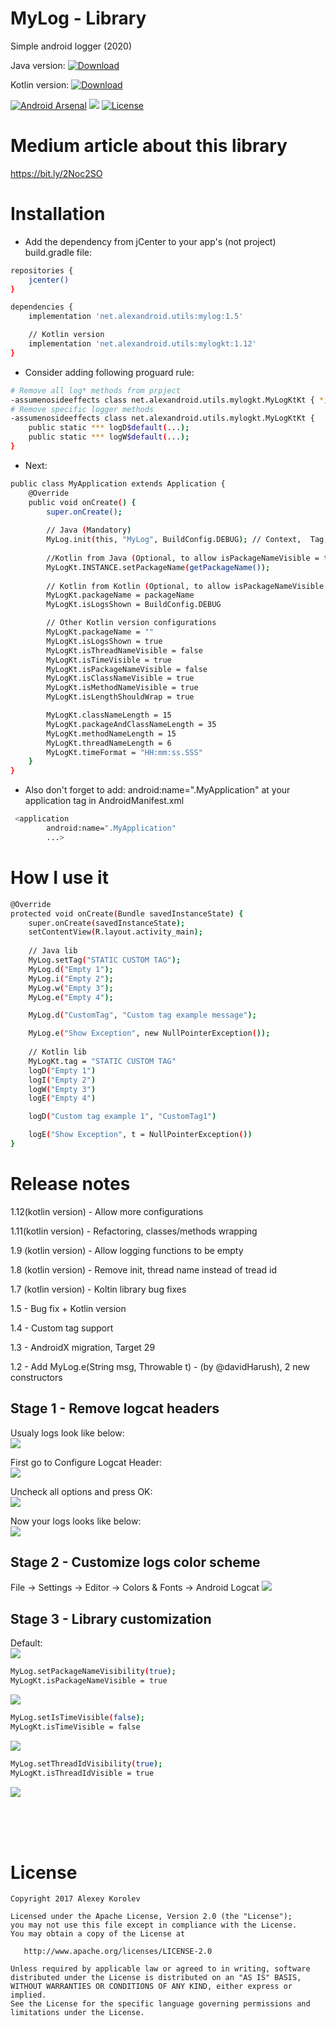 # MyLog - Library
Simple android logger (2020)

Java version: 
[ ![Download](https://api.bintray.com/packages/pulimet/utils/mylog/images/download.svg) ](https://bintray.com/pulimet/utils/mylog/_latestVersion)

Kotlin version: 
[ ![Download](https://api.bintray.com/packages/pulimet/utils/mylogkt/images/download.svg) ](https://bintray.com/pulimet/utils/mylogkt/_latestVersion)


 [![Android Arsenal](https://img.shields.io/badge/Android%20Arsenal-MyLog-brightgreen.svg?style=flat)](https://android-arsenal.com/details/1/6422)      <a href="http://www.methodscount.com/?lib=net.alexandroid.utils%3Amylog%3A1.1"><img src="https://img.shields.io/badge/Methods and size-23 | 3 KB-e91e63.svg"/></a> [![License](https://img.shields.io/badge/license-Apache%202-green.svg)](https://www.apache.org/licenses/LICENSE-2.0) 

# Medium article about this library
https://bit.ly/2Noc2SO

# Installation

- Add the dependency from jCenter to your app's (not project) build.gradle file:

```sh
repositories {
    jcenter()
}

dependencies {
    implementation 'net.alexandroid.utils:mylog:1.5'

    // Kotlin version
    implementation 'net.alexandroid.utils:mylogkt:1.12'
}
```

- Consider adding following proguard rule:
```sh
# Remove all log* methods from prpject
-assumenosideeffects class net.alexandroid.utils.mylogkt.MyLogKtKt { *; }
# Remove specific logger methods
-assumenosideeffects class net.alexandroid.utils.mylogkt.MyLogKtKt {
    public static *** logD$default(...);
    public static *** logW$default(...);
}
```

- Next:

```sh
public class MyApplication extends Application {
    @Override
    public void onCreate() {
        super.onCreate();
        
        // Java (Mandatory)
        MyLog.init(this, "MyLog", BuildConfig.DEBUG); // Context,  Tag,   Show logs?
        
        //Kotlin from Java (Optional, to allow isPackageNameVisible = true)
        MyLogKt.INSTANCE.setPackageName(getPackageName());
        
        // Kotlin from Kotlin (Optional, to allow isPackageNameVisible = true)
        MyLogKt.packageName = packageName
        MyLogKt.isLogsShown = BuildConfig.DEBUG

        // Other Kotlin version configurations
        MyLogKt.packageName = ""
        MyLogKt.isLogsShown = true
        MyLogKt.isThreadNameVisible = false
        MyLogKt.isTimeVisible = true
        MyLogKt.isPackageNameVisible = false
        MyLogKt.isClassNameVisible = true
        MyLogKt.isMethodNameVisible = true
        MyLogKt.isLengthShouldWrap = true

        MyLogKt.classNameLength = 15
        MyLogKt.packageAndClassNameLength = 35
        MyLogKt.methodNameLength = 15
        MyLogKt.threadNameLength = 6
        MyLogKt.timeFormat = "HH:mm:ss.SSS"
    }
}
```

* Also don't forget to add: android:name=".MyApplication" at your application tag in AndroidManifest.xml
```sh
 <application
        android:name=".MyApplication"
        ...>
```

# How I use it

```sh
@Override
protected void onCreate(Bundle savedInstanceState) {
    super.onCreate(savedInstanceState);
    setContentView(R.layout.activity_main);
    
    // Java lib
    MyLog.setTag("STATIC CUSTOM TAG");
    MyLog.d("Empty 1");
    MyLog.i("Empty 2");
    MyLog.w("Empty 3");
    MyLog.e("Empty 4");

    MyLog.d("CustomTag", "Custom tag example message");

    MyLog.e("Show Exception", new NullPointerException());
    
    // Kotlin lib
    MyLogKt.tag = "STATIC CUSTOM TAG"
    logD("Empty 1")
    logI("Empty 2")
    logW("Empty 3")
    logE("Empty 4")

    logD("Custom tag example 1", "CustomTag1")

    logE("Show Exception", t = NullPointerException())
}
```    

# Release notes
1.12(kotlin version) - Allow more configurations

1.11(kotlin version) - Refactoring, classes/methods wrapping

1.9 (kotlin version) - Allow logging functions to be empty

1.8 (kotlin version) - Remove init, thread name instead of tread id

1.7 (kotlin version) - Koltin library bug fixes

1.5 - Bug fix + Kotlin version

1.4 - Custom tag support<br>

1.3 - AndroidX migration, Target 29<br>

1.2 - Add MyLog.e(String msg, Throwable t) - (by @davidHarush), 2 new constructors


## Stage 1 - Remove logcat headers
Usualy logs look like below:  <br> 
<img src="https://raw.githubusercontent.com/Pulimet/MyLogLibrary/master/art/1.PNG">

First go to Configure Logcat Header:  <br> 
<img src="https://raw.githubusercontent.com/Pulimet/MyLogLibrary/master/art/2.PNG">

Uncheck all options and press OK:  <br> 
<img src="https://raw.githubusercontent.com/Pulimet/MyLogLibrary/master/art/3.PNG">

Now your logs looks like below:   <br> 
<img src="https://raw.githubusercontent.com/Pulimet/MyLogLibrary/master/art/4.PNG">

## Stage 2 - Customize logs color scheme
File -> Settings -> Editor -> Colors & Fonts -> Android Logcat
<img src="https://raw.githubusercontent.com/Pulimet/MyLogLibrary/master/art/5.PNG">

## Stage 3 - Library customization
Default: <br> 
<img src="https://raw.githubusercontent.com/Pulimet/MyLogLibrary/master/art/6.PNG">

```sh
MyLog.setPackageNameVisibility(true); 
MyLogKt.isPackageNameVisible = true
```
<img src="https://raw.githubusercontent.com/Pulimet/MyLogLibrary/master/art/7.PNG">

```sh
MyLog.setIsTimeVisible(false);
MyLogKt.isTimeVisible = false
```
<img src="https://raw.githubusercontent.com/Pulimet/MyLogLibrary/master/art/8.PNG">

```sh
MyLog.setThreadIdVisibility(true); 
MyLogKt.isThreadIdVisible = true
```
<img src="https://raw.githubusercontent.com/Pulimet/MyLogLibrary/master/art/9.PNG">

 <br>  <br>  <br> 
# License
```
Copyright 2017 Alexey Korolev

Licensed under the Apache License, Version 2.0 (the "License");
you may not use this file except in compliance with the License.
You may obtain a copy of the License at

   http://www.apache.org/licenses/LICENSE-2.0

Unless required by applicable law or agreed to in writing, software
distributed under the License is distributed on an "AS IS" BASIS,
WITHOUT WARRANTIES OR CONDITIONS OF ANY KIND, either express or implied.
See the License for the specific language governing permissions and
limitations under the License.
```
